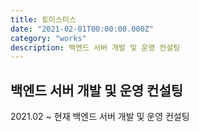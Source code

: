```yaml
---
title: 토이스미스
date: "2021-02-01T00:00:00.000Z"
category: "works"
description: 백엔드 서버 개발 및 운영 컨설팅
---
```


## 백엔드 서버 개발 및 운영 컨설팅

2021.02 ~ 현재 백엔드 서버 개발 및 운영 컨설팅